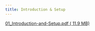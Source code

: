 ```yaml
---
title: Introduction & Setup
---
```


[01_Introduction-and-Setup.pdf ( <i class="far fa-file-pdf"></i> 11.9 MB)](../../files/slides/01_Introduction-and-Setup.pdf)
